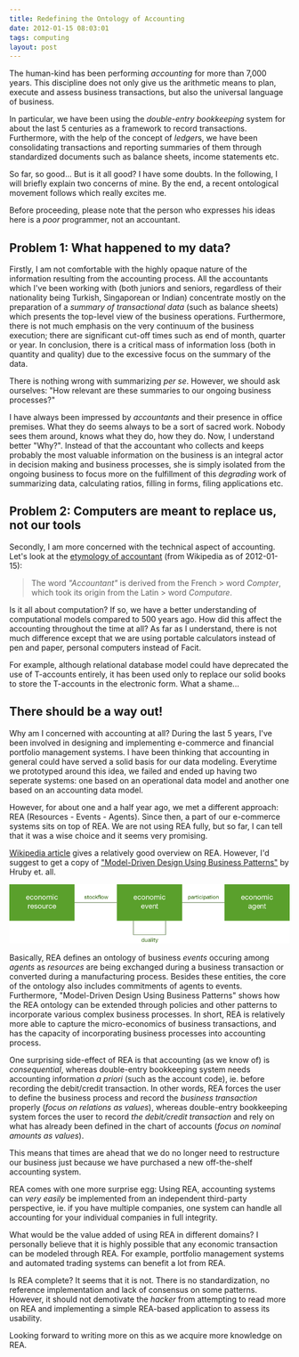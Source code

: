 ```yaml
---
title: Redefining the Ontology of Accounting
date: 2012-01-15 08:03:01
tags: computing
layout: post
---
```


The human-kind has been performing <em>accounting</em> for more than 7,000 years. This discipline does not only give us the arithmetic means to plan, execute and assess business transactions, but also the universal language of business.

In particular, we have been using the <em>double-entry bookkeeping</em> system for about the last 5 centuries as a framework to record transactions. Furthermore, with the help of the concept of <em>ledger</em>s, we have been consolidating transactions and reporting summaries of them through standardized documents such as balance sheets, income statements etc.

So far, so good... But is it all good? I have some doubts. In the following, I will briefly explain two concerns of mine. By the end, a recent ontological movement follows which really excites me.

<!-- more -->

Before proceeding, please note that the person who expresses his ideas here is a <em>poor</em> programmer, not an accountant.

## Problem 1: What happened to my data?

Firstly, I am not comfortable with the highly opaque nature of the information resulting from the accounting process. All the accountants which I've been working with (both juniors and seniors, regardless of their nationality being Turkish, Singaporean or Indian) concentrate mostly on the preparation of a <em>summary of transactional data</em> (such as balance sheets) which presents the top-level view of the business operations. Furthermore, there is not much emphasis on the very continuum of the business execution; there are significant cut-off times such as end of month, quarter or year. In conclusion, there is a critical mass of information loss (both in quantity and quality) due to the excessive focus on the summary of the data.

There is nothing wrong with summarizing <em>per se</em>. However, we should ask ourselves: "How relevant are these summaries to our ongoing business processes?"

I have always been impressed by <em>accountants</em> and their presence in office premises. What they do seems always to be a sort of sacred work. Nobody sees them around, knows what they do, how they do. Now, I understand better "Why?". Instead of that the accountant who collects and keeps probably the most valuable information on the business is an integral actor in decision making and business processes, she is simply isolated from the ongoing business to focus more on the fulfillment of this <em>degrading</em> work of summarizing data, calculating ratios, filling in forms, filing applications etc.

## Problem 2: Computers are meant to replace us, not our tools

Secondly, I am more concerned with the technical aspect of accounting. Let's look at the <a href="http://en.wikipedia.org/wiki/Accounting#Etymology">etymology of accountant</a> (from Wikipedia as of 2012-01-15):

> The word <em>"Accountant"</em> is derived from the French > word <em>Compter</em>, which took its origin from the Latin > word <em>Computare</em>.

 Is it all about computation? If so, we have a better understanding of computational models compared to 500 years ago. How did this affect the accounting throughout the time at all? As far as I understand, there is not much difference except that we are using portable calculators instead of pen and paper, personal computers instead of Facit.

For example, although relational database model could have deprecated the use of T-accounts entirely, it has been used only to replace our solid books to store the T-accounts in the electronic form. What a shame...

## There should be a way out!

Why am I concerned with accounting at all? During the last 5 years, I've been involved in designing and implementing e-commerce and financial portfolio management systems. I have been thinking that accounting in general could have served a solid basis for our data modeling. Everytime we prototyped around this idea, we failed and ended up having two seperate systems: one based on an operational data model and another one based on an accounting data model.

However, for about one and a half year ago, we met a different approach: REA (Resources - Events - Agents). Since then, a part of our e-commerce systems sits on top of REA. We are not using REA fully, but so far, I can tell that it was a wise choice and it seems very promising.

<a href="http://en.wikipedia.org/wiki/Resources,_Events,_Agents">Wikipedia article</a> gives a relatively good overview on REA. However, I'd suggest to get a copy of <a href="http://reatechnology.com/">"Model-Driven Design Using Business Patterns"</a> by Hruby et. all.

![REA Entity Diagram](/assets/posts/REA_entity_diagram.png "REA Entity Diagram")

Basically, REA defines an ontology of business <em>events</em> occuring among <em>agents</em> as <em>resources</em> are being exchanged during a business transaction or converted during a manufacturing process. Besides these entities, the core of the ontology also includes commitments of agents to events. Furthermore, "Model-Driven Design Using Business Patterns" shows how the REA ontology can be extended through policies and other patterns to incorporate various complex business processes. In short, REA is relatively more able to capture the micro-economics of business transactions, and has the capacity of incorporating business processes into accounting process.

One surprising side-effect of REA is that accounting (as we know of) is <em>consequential</em>, whereas double-entry bookkeeping system needs accounting information <em>a priori</em> (such as the account code), ie. before recording the debit/credit transaction. In other words, REA forces the user to define the business process and record the <em>business transaction</em> properly (<em>focus on relations as values</em>), whereas double-entry bookkeeping system forces the user to record <em>the debit/credit transaction</em> and rely on what has already been defined in the chart of accounts (<em>focus on nominal amounts as values</em>).

This means that times are ahead that we do no longer need to restructure our business just because we have purchased a new off-the-shelf accounting system.

REA comes with one more surprise egg: Using REA, accounting systems can <em>very easily</em> be implemented from an independent third-party perspective, ie. if you have multiple companies, one system can handle all accounting for your individual companies in full integrity.

What would be the value added of using REA in different domains? I personally believe that it is highly possible that any economic transaction can be modeled through REA. For example, portfolio management systems and automated trading systems can benefit a lot from REA.

Is REA complete? It seems that it is not. There is no standardization, no reference implementation and lack of consensus on some patterns. However, it should not demotivate the <em>hacker</em> from attempting to read more on REA and implementing a simple REA-based application to assess its usability.

Looking forward to writing more on this as we acquire more knowledge on REA.
